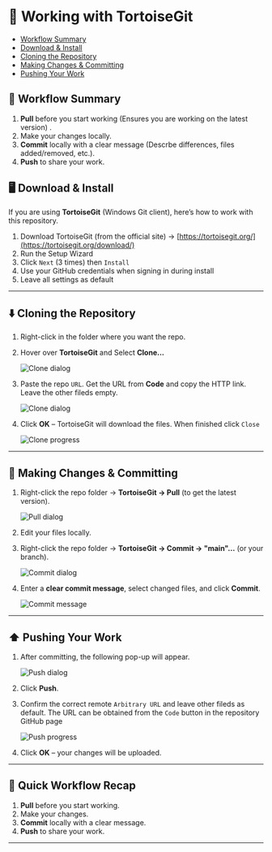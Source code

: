 # 🐢 Working with TortoiseGit

- [Workflow Summary](#⬇️_Workflow_Summary)
- [Download & Install](#Download_&_Install)
- [Cloning the Repository](#Cloning_the_Repository)
- [Making Changes & Committing](#Making_Changes_&_Committing)
- [Pushing Your Work](#Pushing_Your_Work)
  
## 📖 Workflow Summary
1. **Pull** before you start working (Ensures you are working on the latest version) .
2. Make your changes locally.  
3. **Commit** locally with a clear message (Descrbe differences, files added/removed, etc.).  
4. **Push** to share your work.

## 🖥️ Download & Install
If you are using **TortoiseGit** (Windows Git client), here’s how to work with this repository.
1. Download TortoiseGit (from the official site) -> [https://tortoisegit.org/](https://tortoisegit.org/download/)
2. Run the Setup Wizard
3. Click `Next` (3 times) then `Install`
4. Use your GitHub credentials when signing in during install
5. Leave all settings as default

---

## ⬇️ Cloning the Repository
1. Right-click in the folder where you want the repo.  

2. Hover over **TortoiseGit** and Select **Clone...**
    
   ![Clone dialog](./images/clone.png)

3. Paste the repo `URL`. Get the URL from **Code** and copy the HTTP link.
   Leave the other fileds empty.
    
   ![Clone dialog](./images/clone-repo.png)
   
4. Click **OK** – TortoiseGit will download the files.
   When finished click `Close`
    
   ![Clone progress](./images/clone-progress.png)

---

## 💾 Making Changes & Committing
1. Right-click the repo folder → **TortoiseGit → Pull** (to get the latest version).
    
   ![Pull dialog](./images/pull.png)

2. Edit your files locally.  

3. Right-click the repo folder → **TortoiseGit → Commit -> "main"...** (or your branch).
    
   ![Commit dialog](./images/commit.png)

4. Enter a **clear commit message**, select changed files, and click **Commit**.
    
   ![Commit message](./images/message.png)

---

## ⬆️ Pushing Your Work
1. After committing, the following pop-up will appear.
    
   ![Push dialog](./images/push.png)
   
2. Click **Push**.
   
3. Confirm the correct remote `Arbitrary URL` and leave other fileds as default.
   The URL can be obtained from the `Code` button in the repository GitHub page
    
   ![Push progress](./images/push-progress.png)
    
5. Click **OK** – your changes will be uploaded.
   
---

## 🔁 Quick Workflow Recap
1. **Pull** before you start working.  
2. Make your changes.  
3. **Commit** locally with a clear message.  
4. **Push** to share your work.

---
